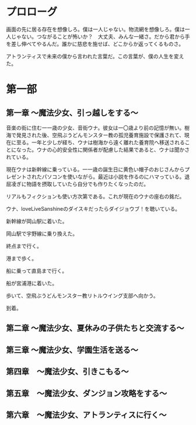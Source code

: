 # プロローグ
画面の先に居る存在を想像しろ。僕は一人じゃない。物流網を想像しろ。僕は一人じゃない。つながることが怖いか？　大丈夫、みんな一緒さ。だから君から手を差し伸べてやるんだ。誰かに慈悲を施せば、どこからか返ってくるものさ。

アトランティスで未来の僕から言われた言葉だ。この言葉が、僕の人生を変えた。

# 第一部
## 第一章  ～魔法少女、引っ越しをする～
音楽の街に住む一一歳の少女、音街ウナ。彼女は一〇歳より前の記憶が無い。樹海で発見された後、空飛ぶうどんモンスター教の孤児養育施設で保護されて、現在に至る。一年と少しが経ち、ウナは樹海から遠く離れた養育院へ移送されることになった。ウナの心的安全性に関係者が配慮した結果であると、ウナは聞かされている。<br>

現在ウナは新幹線に乗っている。一一歳の誕生日に黄色い帽子のおじさんからプレゼントされたパソコンを使いながら。最近は小説を作るのにハマっている。退屈凌ぎに物語を摂取していたら自分でも作りたくなったのだ。<br>

リアルもフィクションも使い方次第である。これが現在のウナの座右の銘だ。<br>

ウナ、loveLiveSanshineのダイスキだったらダイジョウブ！を聴いている。<br>

新幹線が岡山駅に着いた。<br>

岡山駅で宇野線に乗り換えた。<br>

終点まで行く。<br>

港まで歩く。<br>

船に乗って直島まで行く。<br>

船が宮浦港に着いた。<br>

歩いて、空飛ぶうどんモンスター教リトルウイング支部へ向かう。<br>

到着。<br>

## 第二章  ～魔法少女、夏休みの子供たちと交流する～

## 第三章  ～魔法少女、学園生活を送る～

## 第四章　～魔法少女、引きこもる～

## 第五章　～魔法少女、ダンジョン攻略をする～

## 第六章　～魔法少女、アトランティスに行く～

